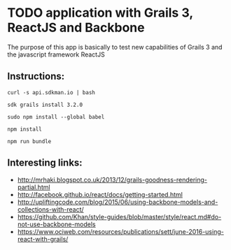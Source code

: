# TODO application with Grails 3, ReactJS and Backbone

The purpose of this app is basically to test new capabilities of Grails 3 and the javascript framework ReactJS

## Instructions:

```
curl -s api.sdkman.io | bash

sdk grails install 3.2.0

sudo npm install --global babel

npm install

npm run bundle
```

## Interesting links:

* http://mrhaki.blogspot.co.uk/2013/12/grails-goodness-rendering-partial.html
* http://facebook.github.io/react/docs/getting-started.html
* http://upliftingcode.com/blog/2015/06/using-backbone-models-and-collections-with-react/
* https://github.com/Khan/style-guides/blob/master/style/react.md#do-not-use-backbone-models
* https://www.ociweb.com/resources/publications/sett/june-2016-using-react-with-grails/
